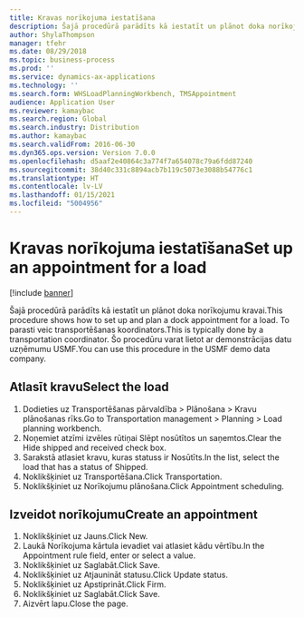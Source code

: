 ```yaml
---
title: Kravas norīkojuma iestatīšana
description: Šajā procedūrā parādīts kā iestatīt un plānot doka norīkojumu kravai.
author: ShylaThompson
manager: tfehr
ms.date: 08/29/2018
ms.topic: business-process
ms.prod: ''
ms.service: dynamics-ax-applications
ms.technology: ''
ms.search.form: WHSLoadPlanningWorkbench, TMSAppointment
audience: Application User
ms.reviewer: kamaybac
ms.search.region: Global
ms.search.industry: Distribution
ms.author: kamaybac
ms.search.validFrom: 2016-06-30
ms.dyn365.ops.version: Version 7.0.0
ms.openlocfilehash: d5aaf2e40864c3a774f7a654078c79a6fdd87240
ms.sourcegitcommit: 38d40c331c8894acb7b119c5073e3088b54776c1
ms.translationtype: HT
ms.contentlocale: lv-LV
ms.lasthandoff: 01/15/2021
ms.locfileid: "5004956"
---
```

# <a name="set-up-an-appointment-for-a-load"></a><span data-ttu-id="b217b-103">Kravas norīkojuma iestatīšana</span><span class="sxs-lookup"><span data-stu-id="b217b-103">Set up an appointment for a load</span></span>

[!include [banner](../../includes/banner.md)]

<span data-ttu-id="b217b-104">Šajā procedūrā parādīts kā iestatīt un plānot doka norīkojumu kravai.</span><span class="sxs-lookup"><span data-stu-id="b217b-104">This procedure shows how to set up and plan a dock appointment for a load.</span></span> <span data-ttu-id="b217b-105">To parasti veic transportēšanas koordinators.</span><span class="sxs-lookup"><span data-stu-id="b217b-105">This is typically done by a transportation coordinator.</span></span> <span data-ttu-id="b217b-106">Šo procedūru varat lietot ar demonstrācijas datu uzņēmumu USMF.</span><span class="sxs-lookup"><span data-stu-id="b217b-106">You can use this procedure in the USMF demo data company.</span></span>


## <a name="select-the-load"></a><span data-ttu-id="b217b-107">Atlasīt kravu</span><span class="sxs-lookup"><span data-stu-id="b217b-107">Select the load</span></span>
1. <span data-ttu-id="b217b-108">Dodieties uz Transportēšanas pārvaldība > Plānošana > Kravu plānošanas rīks.</span><span class="sxs-lookup"><span data-stu-id="b217b-108">Go to Transportation management > Planning > Load planning workbench.</span></span>
2. <span data-ttu-id="b217b-109">Noņemiet atzīmi izvēles rūtiņai Slēpt nosūtītos un saņemtos.</span><span class="sxs-lookup"><span data-stu-id="b217b-109">Clear the Hide shipped and received check box.</span></span>
3. <span data-ttu-id="b217b-110">Sarakstā atlasiet kravu, kuras statuss ir Nosūtīts.</span><span class="sxs-lookup"><span data-stu-id="b217b-110">In the list, select the load that has a status of Shipped.</span></span>
4. <span data-ttu-id="b217b-111">Noklikšķiniet uz Transportēšana.</span><span class="sxs-lookup"><span data-stu-id="b217b-111">Click Transportation.</span></span>
5. <span data-ttu-id="b217b-112">Noklikšķiniet uz Norīkojumu plānošana.</span><span class="sxs-lookup"><span data-stu-id="b217b-112">Click Appointment scheduling.</span></span>

## <a name="create-an-appointment"></a><span data-ttu-id="b217b-113">Izveidot norīkojumu</span><span class="sxs-lookup"><span data-stu-id="b217b-113">Create an appointment</span></span>
1. <span data-ttu-id="b217b-114">Noklikšķiniet uz Jauns.</span><span class="sxs-lookup"><span data-stu-id="b217b-114">Click New.</span></span>
2. <span data-ttu-id="b217b-115">Laukā Norīkojuma kārtula ievadiet vai atlasiet kādu vērtību.</span><span class="sxs-lookup"><span data-stu-id="b217b-115">In the Appointment rule field, enter or select a value.</span></span>
3. <span data-ttu-id="b217b-116">Noklikšķiniet uz Saglabāt.</span><span class="sxs-lookup"><span data-stu-id="b217b-116">Click Save.</span></span>
4. <span data-ttu-id="b217b-117">Noklikšķiniet uz Atjaunināt statusu.</span><span class="sxs-lookup"><span data-stu-id="b217b-117">Click Update status.</span></span>
5. <span data-ttu-id="b217b-118">Noklikšķiniet uz Apstiprināt.</span><span class="sxs-lookup"><span data-stu-id="b217b-118">Click Firm.</span></span>
6. <span data-ttu-id="b217b-119">Noklikšķiniet uz Saglabāt.</span><span class="sxs-lookup"><span data-stu-id="b217b-119">Click Save.</span></span>
7. <span data-ttu-id="b217b-120">Aizvērt lapu.</span><span class="sxs-lookup"><span data-stu-id="b217b-120">Close the page.</span></span>

